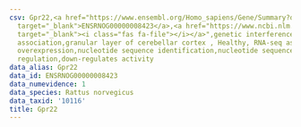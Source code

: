 ```yaml
---
csv: Gpr22,<a href="https://www.ensembl.org/Homo_sapiens/Gene/Summary?db=core;g=ENSRNOG00000008423"
  target="_blank">ENSRNOG00000008423</a>,<a href="https://www.ncbi.nlm.nih.gov/pubmed/30467350"
  target="_blank"><i class="fas fa-file"></i></a>",genetic interference,functional
  association,granular layer of cerebellar cortex , Healthy, RNA-seq assay, hsf-1
  overexpression,nucleotide sequence identification,nucleotide sequence identification,transcriptional
  regulation,down-regulates activity
data_alias: Gpr22
data_id: ENSRNOG00000008423
data_numevidence: 1
data_species: Rattus norvegicus
data_taxid: '10116'
title: Gpr22
---
```

